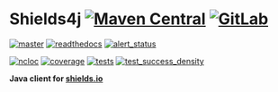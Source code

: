# Shields4j [![Maven Central](https://maven-badges.herokuapp.com/maven-central/org.touchbit.utils/shields4j/badge.svg?style=plastic)](https://mvnrepository.com/artifact/org.touchbit.utils) [![GitLab](https://img.shields.io/badge/Source-GitLab-blue.svg?style=plastic)](https://gitlab.com/TouchBIT/shields4j)

[![master](https://gitlab.com/TouchBIT/shields4j/badges/master/build.svg)](https://gitlab.com/TouchBIT/shields4j/pipelines) [![readthedocs](https://readthedocs.org/projects/shields4j/badge/?version=master)](https://shields4j.readthedocs.io) [![alert_status](https://touchbit.org/sonar/api/project_badges/measure?project=org.touchbit.utils%3Ashields4j&metric=alert_status)](https://touchbit.org/sonar/dashboard?id=org.touchbit.utils%3Ashields4j) 

[![ncloc](https://touchbit.org/sonar/api/badges/measure?key=org.touchbit.utils%3Ashields4j&metric=ncloc&blinking=true)](https://touchbit.org/sonar/component_measures?id=org.touchbit.utils%3Ashields4j&metric=ncloc) [![coverage](https://touchbit.org/sonar/api/badges/measure?key=org.touchbit.utils%3Ashields4j&metric=coverage&blinking=true)](https://touchbit.org/sonar/component_measures?id=org.touchbit.utils%3Ashields4j&metric=coverage) [![tests](https://touchbit.org/sonar/api/badges/measure?key=org.touchbit.utils%3Ashields4j&metric=tests&blinking=true)](https://touchbit.org/sonar/component_measures?id=org.touchbit.utils%3Ashields4j&metric=ncloc) [![test_success_density](https://touchbit.org/sonar/api/badges/measure?key=org.touchbit.utils%3Ashields4j&blinking=true&metric=test_success_density)](https://touchbit.org/sonar/component_measures?id=org.touchbit.utils%3Ashields4j&metric=tests)

**Java client for [shields.io](https://shields.io/)**
